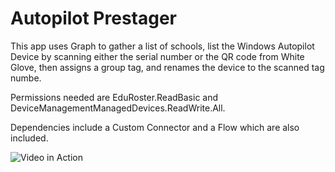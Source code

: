 # Autopilot Prestager

This app uses Graph to gather a list of schools, list the Windows Autopilot Device by scanning either the serial number or the QR code from White Glove, then assigns a group tag, and renames the device to the scanned tag numbe.

Permissions needed are EduRoster.ReadBasic and DeviceManagementManagedDevices.ReadWrite.All.

Dependencies include a Custom Connector and a Flow which are also included.

![Video in Action](./Demo/AutopilotPrestager.gif)
